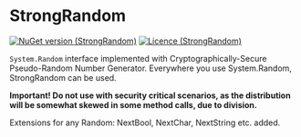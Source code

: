 # StrongRandom

[![NuGet version (StrongRandom)](https://img.shields.io/nuget/v/StrongRandom.svg)](https://www.nuget.org/packages/StrongRandom/)
[![Licence (StrongRandom)](https://img.shields.io/github/license/mashape/apistatus.svg)](https://choosealicense.com/licenses/mit/)

```System.Random``` interface implemented with Cryptographically-Secure Pseudo-Random Number Generator. 
Everywhere you use System.Random, StrongRandom can be used. 

**Important!
Do not use with security critical scenarios, as the distribution will be somewhat skewed in some method calls, due to division.**

Extensions for any Random: NextBool, NextChar, NextString etc. added.
